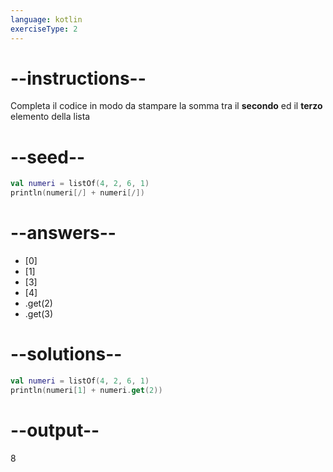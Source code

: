 ```yaml
---
language: kotlin
exerciseType: 2
---
```


# --instructions--

Completa il codice in modo da stampare la somma tra il __secondo__ ed il __terzo__ elemento della lista

# --seed--

```kotlin
val numeri = listOf(4, 2, 6, 1)
println(numeri[/] + numeri[/])
```

# --answers--

- [0]
- [1]
- [3]
- [4]
- .get(2)
- .get(3)

# --solutions--

```kotlin
val numeri = listOf(4, 2, 6, 1)
println(numeri[1] + numeri.get(2))
```

# --output--

8
